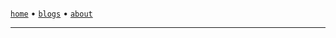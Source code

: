 <!-- Template for blog header -->
<!DOCTYPE html>
<html data-color-scheme="dark">
<head>
    <meta charSet='utf-8' />
    <link href='/favicon.ico' rel='icon' />
    <link rel='canonical' href='https://sanixdk.xyz' />
    <meta content='initial-scale=1.0,width=device-width' name='viewport' />
    <meta content='#131516' name='theme-color' />
    <meta http-equiv='content-language' content='en-us,fr'>
    <link rel="stylesheet" href="/matcha-override.css">
    <link rel="stylesheet" href="/search.css">
    <link rel='stylesheet' href="https://cdn.jsdelivr.net/gh/highlightjs/cdn-release@11.9.0/build/styles/github-dark.min.css">
    <title>sanix | %s</title>
    <style>p, li{font-size: 17px}img{width: 100%;}pre{background: rgb(24, 27, 28);border: 1px solid white;padding: 0px!important; border-radius: 5px;font-size: auto;box-shadow: 0 3px 6px rgba(0,0,0,0.16), 0 3px 6px rgba(0,0,0,0.23);}</style>
    <meta property='og:url' content='https://sanixdk.xyz%s'>
    <meta property='og:type' content='website'>
    <meta property='og:title' content='%s'>
    <meta name='twitter:title' content='%s'>
    <!-- <meta property='og:description' content=''> -->
    <meta property='og:image' content='%s'>
    <meta name='twitter:card' content='%s'>
    <meta property='twitter:url' content='https://sanixdk.xyz%s'>
    <meta property='twitter:domain' content='sanixdk.xyz'>
</head>
<body>
    <div class='container'>
        <br>
            <a href='/'><code>home</code></a> • <a href='/blogs/'><code>blogs</code></a> • <a href='/about'> <code>about</code></a>
        <hr/>
